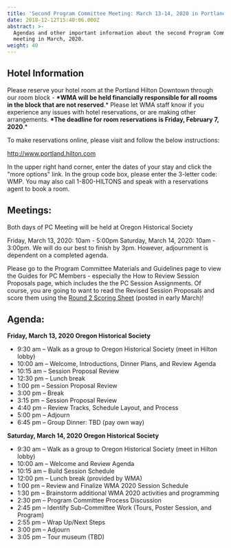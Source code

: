 ```yaml
---
title: 'Second Program Committee Meeting: March 13-14, 2020 in Portland'
date: 2018-12-12T15:40:06.000Z
abstract: >-
  Agendas and other important information about the second Program Committee
  meeting in March, 2020.
weight: 40
---
```

## Hotel Information

Please reserve your hotel room at the Portland Hilton Downtown through our room block - **\*WMA will be held financially responsible for all rooms in the block that are not reserved**.* Please let WMA staff know if you experience any issues with hotel reservations, or are making other arrangements. **\*The deadline for room reservations is Friday, February 7, 2020**.*

To make reservations online, please visit and follow the below instructions:

<http://www.portland.hilton.com>

In the upper right hand corner, enter the dates of your stay and click the "more options" link. In the group code box, please enter the 3-letter code: WMP. You may also call 1-800-HILTONS and speak with a reservations agent to book a room.

## Meetings:

Both days of PC Meeting will be held at Oregon Historical Society

Friday, March 13, 2020: 10am - 5:00pm Saturday, March 14, 2020: 10am - 3:00pm. We will do our best to finish by 3pm. However, adjournment is dependent on a completed agenda.

Please go to the Program Committee Materials and Guidelines page to view the Guides for PC Members - especially the How to Review Session Proposals page, which includes the the PC Session Assignments. Of course, you are going to want to read the Revised Session Proposals and score them using the [Round 2 Scoring Sheet](https://pc.westmuse.org/files/WMA2020_Round2_ScoringSheet.pdf) (posted in early March)!

## Agenda:

**Friday, March 13, 2020 Oregon Historical Society**

* 9:30 am – Walk as a group to Oregon Historical Society (meet in Hilton lobby)
* 10:00 am – Welcome, Introductions, Dinner Plans, and Review Agenda
* 10:15 am – Session Proposal Review
* 12:30 pm – Lunch break
* 1:00 pm – Session Proposal Review
* 3:00 pm – Break
* 3:15 pm – Session Proposal Review
* 4:40 pm – Review Tracks, Schedule Layout, and Process
* 5:00 pm – Adjourn
* 6:45 pm – Group Dinner: TBD (pay own way)

**Saturday, March 14, 2020 Oregon Historical Society**

* 9:30 am – Walk as a group to Oregon Historical Society (meet in Hilton lobby)
* 10:00 am – Welcome and Review Agenda
* 10:15 am – Build Session Schedule
* 12:00 pm – Lunch break (provided by WMA)
* 1:00 pm – Review and Finalize WMA 2020 Session Schedule
* 1:30 pm – Brainstorm additional WMA 2020 activities and programming
* 2:30 pm – Program Committee Process Discussion
* 2:45 pm – Identify Sub-Committee Work (Tours, Poster Session, and Program)
* 2:55 pm – Wrap Up/Next Steps
* 3:00 pm – Adjourn
* 3:05 pm – Tour museum (TBD)
